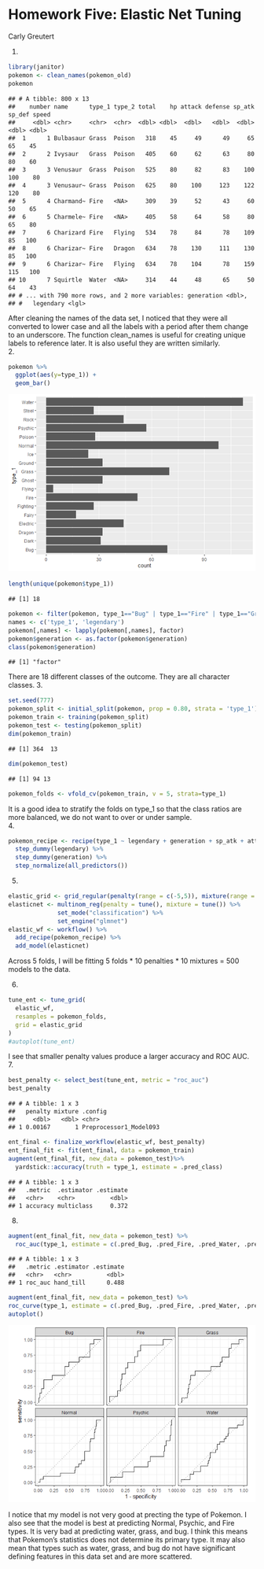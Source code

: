 Homework Five: Elastic Net Tuning
================
Carly Greutert

1.  

``` r
library(janitor)
pokemon <- clean_names(pokemon_old)
pokemon
```

    ## # A tibble: 800 x 13
    ##    number name      type_1 type_2 total    hp attack defense sp_atk sp_def speed
    ##     <dbl> <chr>     <chr>  <chr>  <dbl> <dbl>  <dbl>   <dbl>  <dbl>  <dbl> <dbl>
    ##  1      1 Bulbasaur Grass  Poison   318    45     49      49     65     65    45
    ##  2      2 Ivysaur   Grass  Poison   405    60     62      63     80     80    60
    ##  3      3 Venusaur  Grass  Poison   525    80     82      83    100    100    80
    ##  4      3 Venusaur~ Grass  Poison   625    80    100     123    122    120    80
    ##  5      4 Charmand~ Fire   <NA>     309    39     52      43     60     50    65
    ##  6      5 Charmele~ Fire   <NA>     405    58     64      58     80     65    80
    ##  7      6 Charizard Fire   Flying   534    78     84      78    109     85   100
    ##  8      6 Charizar~ Fire   Dragon   634    78    130     111    130     85   100
    ##  9      6 Charizar~ Fire   Flying   634    78    104      78    159    115   100
    ## 10      7 Squirtle  Water  <NA>     314    44     48      65     50     64    43
    ## # ... with 790 more rows, and 2 more variables: generation <dbl>,
    ## #   legendary <lgl>

After cleaning the names of the data set, I noticed that they were all
converted to lower case and all the labels with a period after them
change to an underscore. The function clean_names is useful for creating
unique labels to reference later. It is also useful they are written
similarly.  
2.

``` r
pokemon %>% 
  ggplot(aes(y=type_1)) +
  geom_bar()
```

![](131-hw5_files/figure-gfm/unnamed-chunk-4-1.png)<!-- -->

``` r
length(unique(pokemon$type_1))
```

    ## [1] 18

``` r
pokemon <- filter(pokemon, type_1=="Bug" | type_1=="Fire" | type_1=="Grass" | type_1=="Normal" | type_1=="Water" | type_1=="Psychic")
names <- c('type_1', 'legendary')
pokemon[,names] <- lapply(pokemon[,names], factor)
pokemon$generation <- as.factor(pokemon$generation)
class(pokemon$generation)
```

    ## [1] "factor"

There are 18 different classes of the outcome. They are all character
classes. 3.

``` r
set.seed(777)
pokemon_split <- initial_split(pokemon, prop = 0.80, strata = 'type_1')
pokemon_train <- training(pokemon_split)
pokemon_test <- testing(pokemon_split)
dim(pokemon_train)
```

    ## [1] 364  13

``` r
dim(pokemon_test)
```

    ## [1] 94 13

``` r
pokemon_folds <- vfold_cv(pokemon_train, v = 5, strata=type_1)
```

It is a good idea to stratify the folds on type_1 so that the class
ratios are more balanced, we do not want to over or under sample.  
4.

``` r
pokemon_recipe <- recipe(type_1 ~ legendary + generation + sp_atk + attack + speed + defense + hp + sp_def, pokemon_train) %>% 
  step_dummy(legendary) %>%
  step_dummy(generation) %>%
  step_normalize(all_predictors())
```

5.  

``` r
elastic_grid <- grid_regular(penalty(range = c(-5,5)), mixture(range = c(0,1)), levels= 10)
elasticnet <- multinom_reg(penalty = tune(), mixture = tune()) %>%
              set_mode("classification") %>%
              set_engine("glmnet")
elastic_wf <- workflow() %>% 
  add_recipe(pokemon_recipe) %>% 
  add_model(elasticnet)
```

Across 5 folds, I will be fitting 5 folds \* 10 penalties \* 10 mixtures
= 500 models to the data.

6.  

``` r
tune_ent <- tune_grid(
  elastic_wf,
  resamples = pokemon_folds, 
  grid = elastic_grid
)
#autoplot(tune_ent)
```

I see that smaller penalty values produce a larger accuracy and ROC AUC.
7.

``` r
best_penalty <- select_best(tune_ent, metric = "roc_auc")
best_penalty
```

    ## # A tibble: 1 x 3
    ##   penalty mixture .config               
    ##     <dbl>   <dbl> <chr>                 
    ## 1 0.00167       1 Preprocessor1_Model093

``` r
ent_final <- finalize_workflow(elastic_wf, best_penalty)
ent_final_fit <- fit(ent_final, data = pokemon_train)
augment(ent_final_fit, new_data = pokemon_test)%>%
  yardstick::accuracy(truth = type_1, estimate = .pred_class)
```

    ## # A tibble: 1 x 3
    ##   .metric  .estimator .estimate
    ##   <chr>    <chr>          <dbl>
    ## 1 accuracy multiclass     0.372

8.  

``` r
augment(ent_final_fit, new_data = pokemon_test) %>%
  roc_auc(type_1, estimate = c(.pred_Bug, .pred_Fire, .pred_Water, .pred_Grass, .pred_Normal, .pred_Psychic))
```

    ## # A tibble: 1 x 3
    ##   .metric .estimator .estimate
    ##   <chr>   <chr>          <dbl>
    ## 1 roc_auc hand_till      0.488

``` r
augment(ent_final_fit, new_data = pokemon_test) %>%
roc_curve(type_1, estimate = c(.pred_Bug, .pred_Fire, .pred_Water, .pred_Grass, .pred_Normal, .pred_Psychic)) %>%
autoplot()
```

![](131-hw5_files/figure-gfm/unnamed-chunk-10-1.png)<!-- -->

I notice that my model is not very good at precting the type of Pokemon.
I also see that the model is best at predicting Normal, Psychic, and
Fire types. It is very bad at predicting water, grass, and bug. I think
this means that Pokemon’s statistics does not determine its primary
type. It may also mean that types such as water, grass, and bug do not
have significant defining features in this data set and are more
scattered.
